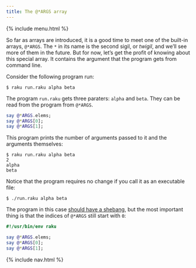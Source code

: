 ```yaml
---
title: The @*ARGS array
---
```


{% include menu.html %}

So far as arrays are introduced, it is a good time to meet one of the built-in arrays, `@*ARGS`. The `*` in its name is the second sigil, or _twigil_, and we’ll see more of them in the future. But for now, let’s get the profit of knowing about this special array. It contains the argument that the program gets from command line.

Consider the following program run:

    $ raku run.raku alpha beta

The program `run.raku` gets three paraters: `alpha` and `beta`. They can be read from the program from `@*ARGS`.

```raku
say @*ARGS.elems;
say @*ARGS[0];
say @*ARGS[1];
```

This program prints the number of arguments passed to it and the arguments themselves:

    $ raku run.raku alpha beta
    2
    alpha
    beta

Notice that the program requires no change if you call it as an executable file:

    $ ./run.raku alpha beta

The program in this case [should have a shebang](/raku-course/essentials/running-programs/from-command-line), but the most important thing is that the indices of `@*ARGS` still start with `0`:

```raku
#!/usr/bin/env raku

say @*ARGS.elems;
say @*ARGS[0];
say @*ARGS[1];
```

{% include nav.html %}
